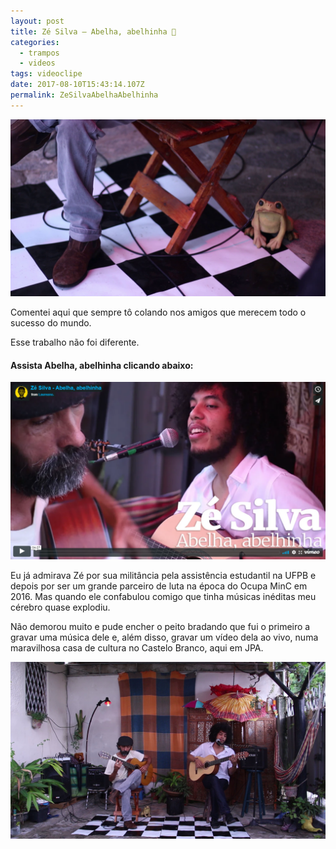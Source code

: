 ```yaml
---
layout: post
title: Zé Silva — Abelha, abelhinha 🐝
categories:
  - trampos
  - videos
tags: videoclipe
date: 2017-08-10T15:43:14.107Z
permalink: ZeSilvaAbelhaAbelhinha
---
```

![](/images/uploads/1_epb9204klnsp8gmebjxeqq.png)

Comentei aqui que sempre tô colando nos amigos que merecem todo o sucesso do mundo.

Esse trabalho não foi diferente.

#### Assista Abelha, abelhinha clicando abaixo:

[![](/images/uploads/chrome_lrgrkhcw4b.png)](https://vimeo.com/224962688)

Eu já admirava Zé por sua militância pela assistência estudantil na UFPB e depois por ser um grande parceiro de luta na época do Ocupa MinC em 2016. Mas quando ele confabulou comigo que tinha músicas inéditas meu cérebro quase explodiu.

Não demorou muito e pude encher o peito bradando que fui o primeiro a gravar uma música dele e, além disso, gravar um vídeo dela ao vivo, numa maravilhosa casa de cultura no Castelo Branco, aqui em JPA.

![](/images/uploads/1_1e_a_3a9ssdu_9ygwuk-fq.png)